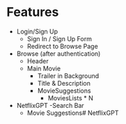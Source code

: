 


# Features

- Login/Sign Up
    - Sign In / Sign Up Form
    - Redirect to Browse Page
- Browse (after authentication)
    - Header
    - Main Movie
        - Trailer in Background
        - Title & Description
        - MovieSuggestions
            - MoviesLists * N
- NetflixGPT
    -Search Bar
    - Movie Suggestions#   N e t f l i x G P T  
 